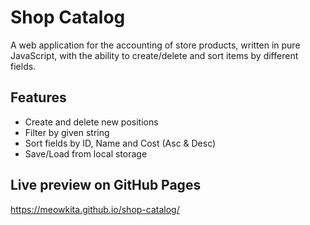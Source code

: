 # Shop Catalog
A web application for the accounting of store products, written in pure JavaScript, with the ability to create/delete and sort items by different fields.

## Features
+ Create and delete new positions
+ Filter by given string
+ Sort fields by ID, Name and Cost (Asc & Desc)
+ Save/Load from local storage

## Live preview on GitHub Pages
https://meowkita.github.io/shop-catalog/
